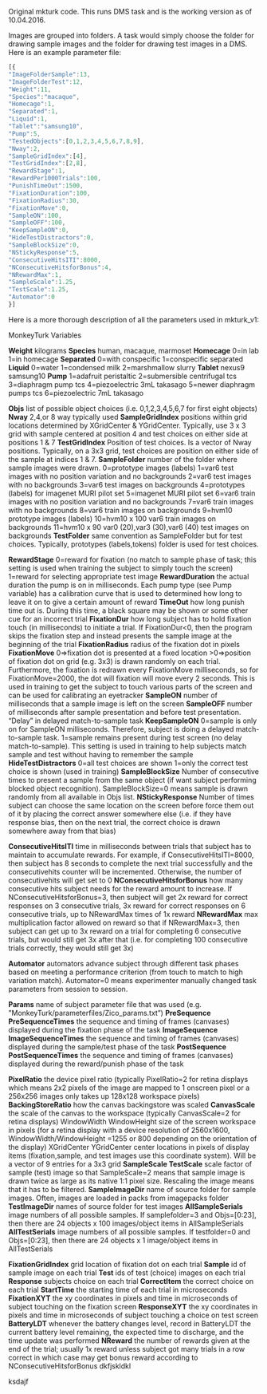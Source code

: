Original mkturk code. This runs DMS task and is the working version as of 10.04.2016.

Images are grouped into folders. A task would simply choose the folder for drawing sample images and the folder for drawing test images in a DMS. Here is an example parameter file:

```javascript
[{
"ImageFolderSample":13,
"ImageFolderTest":12,
"Weight":11,
"Species":"macaque",
"Homecage":1,
"Separated":1,
"Liquid":1,
"Tablet":"samsung10",
"Pump":5,
"TestedObjects":[0,1,2,3,4,5,6,7,8,9],
"Nway":2,
"SampleGridIndex":[4],
"TestGridIndex":[2,8],
"RewardStage":1,
"RewardPer1000Trials":100,
"PunishTimeOut":1500,
"FixationDuration":100,
"FixationRadius":30,
"FixationMove":0,
"SampleON":100,
"SampleOFF":100,
"KeepSampleON":0,
"HideTestDistractors":0,
"SampleBlockSize":0,
"NStickyResponse":5,
"ConsecutiveHitsITI":8000,
"NConsecutiveHitsforBonus":4,
"NRewardMax":1,
"SampleScale":1.25,
"TestScale":1.25,
"Automator":0
}]
```

Here is a more thorough description of all the parameters used in mkturk_v1:

MonkeyTurk Variables

**Weight** kilograms
**Species** human, macaque, marmoset
**Homecage** 0=in lab 1=in homecage
**Separated** 0=with conspecific 1=conspecific separated
**Liquid** 0=water 1=condensed milk 2=marshmallow slurry
**Tablet** nexus9 samsung10
**Pump** 1=adafruit peristaltic 2=submersible centrifugal tcs 3=diaphragm pump tcs 4=piezoelectric 3mL takasago 5=newer diaphragm pumps tcs 6=piezoelectric 7mL takasago



**Objs** list of possible object choices (i.e. 0,1,2,3,4,5,6,7 for first eight objects)
**Nway** 2,4,or 8 way typically used
**SampleGridIndex** positions within grid locations determined by XGridCenter & YGridCenter.  Typically, use 3 x 3 grid with sample centered at position 4 and test choices on either side at positions 1 & 7
**TestGridIndex** Position of test choices.  Is a vector of Nway positions.  Typically, on a 3x3 grid, test choices are position on either side of the sample at indices 1 & 7.
**SampleFolder** number of the folder where sample images were drawn.
	0=prototype images (labels)
	1=var6 test images with no position variation and no backgrounds
	2=var6 test images with no backgrounds
	3=var6 test images on backgrounds
	4=prototypes (labels) for imagenet MURI pilot set
	5=imagenet MURI pilot set
	6=var6 train images with no position variation and no backgrounds
	7=var6 train images with no backgrounds
	8=var6 train images on backgrounds
	9=hvm10 prototype images (labels)
	10=hvm10 x 100 var6 train images on backgrounds
	11=hvm10 x 90 var0 (20),var3 (30),var6 (40) test images on backgrounds
**TestFolder** same convention as SampleFolder but for test choices.  Typically, prototypes (labels,tokens) folder is used for test choices.

**RewardStage** 0=reward for fixation (no match to sample phase of task; this setting is used when training the subject to simply touch the screen) 1=reward for selecting appropriate test image
**RewardDuration** the actual duration the pump is on in milliseconds.  Each pump type (see Pump variable) has a calibration curve that is used to determined how long to leave it on to give a certain amount of reward
**TimeOut** how long punish time out is.  During this time, a black square may be shown or some other cue for an incorrect trial
**FixationDur** how long subject has to hold fixation touch (in milliseconds) to initiate a trial.  If FixationDur<0, then the program skips the fixation step and instead presents the sample image at the beginning of the trial
**FixationRadius** radius of the fixation dot in pixels
**FixationMove** 0=>fixation dot is presented at a fixed location >0=>position of fixation dot on grid (e.g. 3x3) is drawn randomly on each trial.  Furthermore, the fixation is redrawn every FixationMove milliseconds, so for FixationMove=2000, the dot will fixation will move every 2 seconds.  This is used in training to get the subject to touch various parts of the screen and can be used for calibrating an eyetracker
**SampleON** number of milliseconds that a sample image is left on the screen
**SampleOFF** number of milliseconds after sample presentation and before test presentation.  “Delay” in delayed match-to-sample task
**KeepSampleON** 0=sample is only on for SampleON milliseconds.  Therefore, subject is doing a delayed match-to-sample task.  1=sample remains present during test screen (no delay match-to-sample).  This setting is used in training to help subjects match sample and test without having to remember the sample
**HideTestDistractors** 0=all test choices are shown 1=only the correct test choice is shown (used in training)
**SampleBlockSize** Number of consecutive times to present a sample from the same object (if want subject performing blocked object recognition). SampleBlockSize=0 means sample is drawn randomly from all available in Objs list.
**NStickyResponse** Number of times subject can choose the same location on the screen before force them out of it by placing the correct answer somewhere else (i.e. if they have response bias, then on the next trial, the correct choice is drawn somewhere away from that bias)

**ConsecutiveHitsITI** time in milliseconds between trials that subject has to maintain to accumulate rewards.  For example, if ConsecutiveHitsITI=8000, then subject has 8 seconds to complete the next trial successfully and the consecutivehits counter will be incremented. Otherwise, the number of consecutivehits will get set to 0
**NConsecutiveHitsforBonus** how many consecutive hits subject needs for the reward amount to increase.  If NConsecutiveHitsforBonus=3, then subject will get 2x reward for correct responses on 3 consecutive trials, 3x reward for correct responses on 6 consecutive trials, up to NRewardMax times of 1x reward
**NRewardMax** max multiplication factor allowed on reward so that if NRewardMax=3, then subject can get up to 3x reward on a trial for completing 6 consecutive trials, but would still get 3x after that (i.e. for completing 100 consecutive trials correctly, they would still get 3x)

**Automator** automators advance subject through different task phases based on meeting a performance criterion (from touch to match to high variation match).  Automator=0 means experimenter manually changed task parameters from session to session.

**Params** name of subject parameter file that was used (e.g. "MonkeyTurk/parameterfiles/Zico_params.txt”)
**PreSequence PreSequenceTimes** the sequence and timing of frames (canvases) displayed during the fixation phase of the task
**ImageSequence ImageSequenceTimes** the sequence and timing of frames (canvases) displayed during the sample/test phase of the task
**PostSequence PostSequenceTimes** the sequence and timing of frames (canvases) displayed during the reward/punish phase of the task




**PixelRatio** the device pixel ratio (typically PixelRatio=2 for retina displays which means 2x2 pixels of the image are mapped to 1 onscreen pixel or a 256x256 images only takes up 128x128 workspace pixels)
**BackingStoreRatio** how the canvas backingstore was scaled
**CanvasScale** the scale of the canvas to the workspace (typically CanvasScale=2 for retina displays)
WindowWidth WindowHeight size of the screen workspace in pixels (for a retina display with a device resolution of 2560x1600, WindowWidth/WindowHeight =1255 or 800 depending on the orientation of the display)
XGridCenter YGridCenter center locations in pixels of display items (fixation,sample, and test images use this coordinate system).  Will be a vector of 9 entries for a 3x3 grid
**SampleScale TestScale** scale factor of sample (test) image so that SampleScale=2 means that sample image is drawn twice as large as its native 1:1 pixel size.  Rescaling the image means that it has to be filtered.
**SampleImageDir** name of source folder for sample images.  Often, images are loaded in packs from imagepacks folder
**TestImageDir** names of source folder for test images
**AllSampleSerials** image numbers of all possible samples.  If samplefolder=3 and Objs=[0:23], then there are 24 objects x 100 images/object items in AllSampleSerials
**AllTestSerials** image numbers of all possible samples.  If testfolder=0 and Objs=[0:23], then there are 24 objects x 1 image/object items in AllTestSerials

**FixationGridIndex** grid location of fixation dot on each trial
**Sample** id of sample image on each trial
**Test** ids of test (choice) images on each trial
**Response** subjects choice on each trial
**CorrectItem** the correct choice on each trial
**StartTime** the starting time of each trial in microseconds
**FixationXYT** the xy coordinates in pixels and time in microseconds of subject touching on the fixation screen
**ResponseXYT** the xy coordinates in pixels and time in microseconds of subject touching a choice on test screen
**BatteryLDT** whenever the battery changes level, record in BatteryLDT the current battery level remaining, the expected time to discharge, and the time update was performed
**NReward** the number of rewards given at the end of the trial; usually 1x reward unless subject got many trials in a row correct in which case may get bonus reward according to NConsecutiveHitsforBonus
dkfjskldkl


ksdajf

